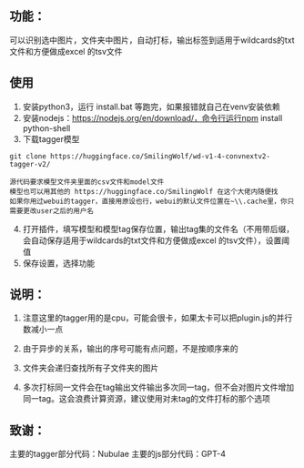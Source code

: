 ## 功能：
可以识别选中图片，文件夹中图片，自动打标，输出标签到适用于wildcards的txt文件和方便做成excel 的tsv文件

## 使用
1. 安装python3，运行 install.bat 等跑完，如果报错就自己在venv安装依赖
2. 安装nodejs：https://nodejs.org/en/download/，命令行运行npm install python-shell
3. 下载tagger模型
```
git clone https://huggingface.co/SmilingWolf/wd-v1-4-convnextv2-tagger-v2/
```
    源代码要求模型文件夹里面的csv文件和model文件
    模型也可以用其他的 https://huggingface.co/SmilingWolf 在这个大佬内随便找
    如果你用过webui的tagger，直接用原设也行，webui的默认文件位置在~\\.cache里，你只需要更改user之后的用户名
4. 打开插件，填写模型和模型tag保存位置，输出tag集的文件名（不用带后缀，会自动保存适用于wildcards的txt文件和方便做成excel 的tsv文件），设置阈值
5. 保存设置，选择功能




## 说明：
1. 注意这里的tagger用的是cpu，可能会很卡，如果太卡可以把plugin.js的并行数减小一点

2. 由于异步的关系，输出的序号可能有点问题，不是按顺序来的

3. 文件夹会递归查找所有子文件夹的图片

4. 多次打标同一文件会在tag输出文件输出多次同一tag，但不会对图片文件增加同一tag。这会浪费计算资源，建议使用对未tag的文件打标的那个选项



## 致谢：
主要的tagger部分代码：Nubulae
主要的js部分代码：GPT-4
